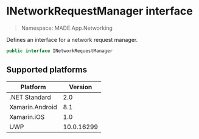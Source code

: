 # INetworkRequestManager interface

> Namespace: MADE.App.Networking

Defines an interface for a network request manager.

```csharp
public interface INetworkRequestManager
```

## Supported platforms

| Platform | Version |
| --- | --- |
| .NET Standard | 2.0 |
| Xamarin.Android | 8.1 |
| Xamarin.iOS  | 1.0 |
| UWP | 10.0.16299 | 